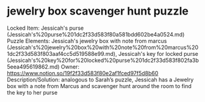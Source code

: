 # jewelry box scavenger hunt puzzle

Locked Item: Jessicah's purse (Jessicah's%20purse%201dc2f33d583f80a581bdd602be4a0524.md)
Puzzle Elements: Jessicah's jewelry box with note from marcus (Jessicah's%20jewelry%20box%20with%20note%20from%20marcus%201dc2f33d583f803aaf4cc5d519588e99.md), Jessicah's key for locked purse (Jessicah's%20key%20for%20locked%20purse%201dc2f33d583f802fa3b5eea495619862.md)
Owner: https://www.notion.so/19f2f33d583f80e2af1fced97f5d8b60
Description/Solution: analogous to Sarah’s puzzle, Jessicah has a Jewelry box with a note from Marcus and scavenger hunt around the room to find the key to her purse